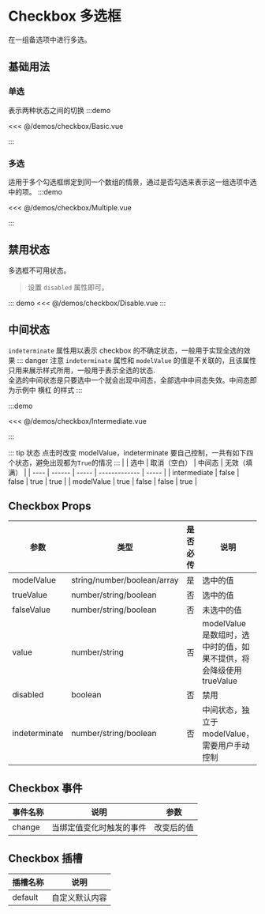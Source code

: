 # Checkbox 多选框

在一组备选项中进行多选。

## 基础用法

### 单选

表示两种状态之间的切换
:::demo

<<< @/demos/checkbox/Basic.vue

:::

### 多选

适用于多个勾选框绑定到同一个数组的情景，通过是否勾选来表示这一组选项中选中的项。
:::demo

<<< @/demos/checkbox/Multiple.vue

:::

## 禁用状态

多选框不可用状态。

> 设置 `disabled` 属性即可。

::: demo
<<< @/demos/checkbox/Disable.vue
:::

## 中间状态

`indeterminate` 属性用以表示 checkbox 的不确定状态，一般用于实现全选的效果
::: danger 注意
`indeterminate` 属性和 `modelValue` 的值是不关联的，且该属性只用来展示样式所用，一般用于表示全选的状态.<br/>
全选的中间状态是只要选中一个就会出现中间态，全部选中中间态失效。中间态即为示例中 横杠 的样式
:::

:::demo

<<< @/demos/checkbox/Intermediate.vue

:::

::: tip 状态
点击时改变 modelValue，indeterminate 要自己控制，一共有如下四个状态，避免出现都为`True`的情况
:::
| | 选中 | 取消（空白） | 中间态 | 无效（填满） |
| ---- | ------ | ----- | ------------- | ----- |
| intermediate | false | false | true | true |
| modelValue | true | false | false | true |

## Checkbox Props

| 参数          | 类型                        | 是否必传 | 说明                                                                | 默认值    |
| ------------- | --------------------------- | -------- | ------------------------------------------------------------------- | --------- |
| modelValue    | string/number/boolean/array | 是       | 选中的值                                                            | -         |
| trueValue     | number/string/boolean       | 否       | 选中的值                                                            | true      |
| falseValue    | number/string/boolean       | 否       | 未选中的值                                                          | false     |
| value         | number/string               | 否       | modelValue 是数组时，选中时的值，如果不提供，将会降级使用 trueValue | undefined |
| disabled      | boolean                     | 否       | 禁用                                                                | false     |
| indeterminate | number/string/boolean       | 否       | 中间状态，独立于 modelValue，需要用户手动控制                       | false     |

## Checkbox 事件

| 事件名称 | 说明                     | 参数       |
| -------- | ------------------------ | ---------- |
| change   | 当绑定值变化时触发的事件 | 改变后的值 |

## Checkbox 插槽

| 插槽名称 | 说明           |
| -------- | -------------- |
| default  | 自定义默认内容 |

